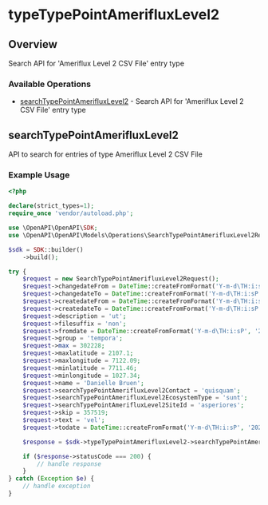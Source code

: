 # typeTypePointAmerifluxLevel2

## Overview

Search API for 'Ameriflux Level 2 CSV File' entry type

### Available Operations

* [searchTypePointAmerifluxLevel2](#searchtypepointamerifluxlevel2) - Search API for 'Ameriflux Level 2 CSV File' entry type

## searchTypePointAmerifluxLevel2

API to search for entries of type Ameriflux Level 2 CSV File

### Example Usage

```php
<?php

declare(strict_types=1);
require_once 'vendor/autoload.php';

use \OpenAPI\OpenAPI\SDK;
use \OpenAPI\OpenAPI\Models\Operations\SearchTypePointAmerifluxLevel2Request;

$sdk = SDK::builder()
    ->build();

try {
    $request = new SearchTypePointAmerifluxLevel2Request();
    $request->changedateFrom = DateTime::createFromFormat('Y-m-d\TH:i:sP', '2022-09-30T10:23:56.897Z');
    $request->changedateTo = DateTime::createFromFormat('Y-m-d\TH:i:sP', '2022-05-28T03:15:45.968Z');
    $request->createdateFrom = DateTime::createFromFormat('Y-m-d\TH:i:sP', '2020-04-06T15:00:57.607Z');
    $request->createdateTo = DateTime::createFromFormat('Y-m-d\TH:i:sP', '2022-11-12T16:26:07.021Z');
    $request->description = 'ut';
    $request->filesuffix = 'non';
    $request->fromdate = DateTime::createFromFormat('Y-m-d\TH:i:sP', '2022-12-18T11:29:20.910Z');
    $request->group = 'tempora';
    $request->max = 302228;
    $request->maxlatitude = 2107.1;
    $request->maxlongitude = 7122.09;
    $request->minlatitude = 7711.46;
    $request->minlongitude = 1027.34;
    $request->name = 'Danielle Bruen';
    $request->searchTypePointAmerifluxLevel2Contact = 'quisquam';
    $request->searchTypePointAmerifluxLevel2EcosystemType = 'sunt';
    $request->searchTypePointAmerifluxLevel2SiteId = 'asperiores';
    $request->skip = 357519;
    $request->text = 'vel';
    $request->todate = DateTime::createFromFormat('Y-m-d\TH:i:sP', '2021-06-08T15:34:01.450Z');

    $response = $sdk->typeTypePointAmerifluxLevel2->searchTypePointAmerifluxLevel2($request);

    if ($response->statusCode === 200) {
        // handle response
    }
} catch (Exception $e) {
    // handle exception
}
```
